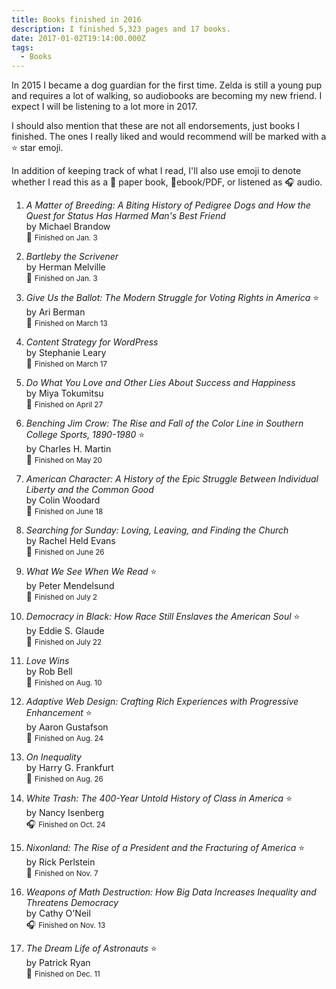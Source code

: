 ```yaml
---
title: Books finished in 2016
description: I finished 5,323 pages and 17 books.
date: 2017-01-02T19:14:00.000Z
tags:
  - Books
---
```


In 2015 I became a dog guardian for the first time. Zelda is still a young pup and requires a lot of walking, so audiobooks are becoming my new friend. I expect I will be listening to a lot more in 2017.

I should also mention that these are not all endorsements, just books I finished. The ones I really liked and would recommend will be marked with a ⭐ star emoji.

In addition of keeping track of what I read, I'll also use emoji to denote whether I read this as a 📖 paper book, 📱ebook/PDF,  or listened as 🎧 audio.

1.  <i>A Matter of Breeding: A Biting History of Pedigree Dogs and How the Quest for Status Has Harmed Man's Best Friend</i><br/>
    by Michael Brandow<br/>
    📖 <small>Finished on <time datetime="2016-01-03">Jan. 3</time></small>
    &nbsp;

2.  <i>Bartleby the Scrivener</i><br/>
    by Herman Melville<br/>
    📱 <small>Finished on <time datetime="2016-01-03">Jan. 3</time></small>
    &nbsp;

3.  <i>Give Us the Ballot: The Modern Struggle for Voting Rights in America</i> ⭐<br/>
    by Ari Berman<br/>
    📖 <small>Finished on <time datetime="2016-03-13">March 13</time></small>
    &nbsp;

4.  <i>Content Strategy for WordPress</i><br/>
    by Stephanie Leary<br/>
    📱 <small>Finished on <time datetime="2016-03-17">March 17</time></small>
    &nbsp;

5.  <i>Do What You Love and Other Lies About Success and Happiness</i><br/>
    by Miya Tokumitsu<br/>
    📖 <small>Finished on <time datetime="2016-04-27">April 27</time></small>
    &nbsp;

6.  <i>Benching Jim Crow: The Rise and Fall of the Color Line in Southern College Sports, 1890-1980</i> ⭐<br/>
    by Charles H. Martin<br/>
    📖 <small>Finished on <time datetime="2016-05-20">May 20</time></small>
    &nbsp;

7.  <i>American Character: A History of the Epic Struggle Between Individual Liberty and the Common Good</i><br/>
    by Colin Woodard<br/>
    📖 <small>Finished on <time datetime="2016-06-18">June 18</time></small>
    &nbsp;

8.  <i>Searching for Sunday: Loving, Leaving, and Finding the Church </i><br/>
    by Rachel Held Evans<br/>
    📖 <small>Finished on <time datetime="2016-06-26">June 26</time></small>
    &nbsp;

9.  <i>What We See When We Read </i> ⭐<br/>
    by Peter Mendelsund<br/>
    📖 <small>Finished on <time datetime="2016-07-02">July 2</time></small>
    &nbsp;

10. <i>Democracy in Black: How Race Still Enslaves the American Soul </i> ⭐<br/>
    by Eddie S. Glaude<br/>
    📖 <small>Finished on <time datetime="2016-07-22">July 22</time></small>
    &nbsp;

11. <i>Love Wins</i><br/>
    by Rob Bell<br/>
    📖 <small>Finished on <time datetime="2016-08-10">Aug. 10</time></small>
    &nbsp;

12. <i>Adaptive Web Design: Crafting Rich Experiences with Progressive Enhancement </i> ⭐<br/>
    by Aaron Gustafson<br/>
    📖 <small>Finished on <time datetime="2016-08-24">Aug. 24</time></small>
    &nbsp;

13. <i>On Inequality </i><br/>
    by Harry G. Frankfurt<br/>
    📖 <small>Finished on <time datetime="2016-08-26">Aug. 26</time></small>
    &nbsp;

14. <i>White Trash: The 400-Year Untold History of Class in America </i> ⭐<br/>
    by Nancy Isenberg<br/>
    🎧 <small>Finished on <time datetime="2016-10-24">Oct. 24</time></small>
    &nbsp;

15. <i>Nixonland: The Rise of a President and the Fracturing of America </i> ⭐<br/>
    by Rick Perlstein<br/>
    📖 <small>Finished on <time datetime="2016-11-07">Nov. 7</time></small>
    &nbsp;

16. <i>Weapons of Math Destruction: How Big Data Increases Inequality and Threatens Democracy </i><br/>
    by Cathy O'Neil<br/>
    🎧 <small>Finished on <time datetime="2016-11-13">Nov. 13</time></small>
    &nbsp;

17. <i>The Dream Life of Astronauts </i> ⭐<br/>
    by Patrick Ryan<br/>
    📖 <small>Finished on <time datetime="2016-12-11">Dec. 11</time></small>
    &nbsp;
